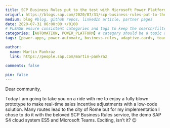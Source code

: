 ```yaml
---
title: SCP Business Rules put to the test with Microsoft Power Platform
origurl: https://blogs.sap.com/2020/07/31/scp-business-rules-put-to-the-test-with-microsoft-power-platform/
medium: blog #blog, github repos, linkedIn article, partner pages
date: 2020-07-31 06:00:00 +/0100
# PLEASE ensure consistent categories and tags to keep the search/filtering meaningful!
categories: [AUTOMATION, POWER_PLATFORM] # category should be a topic and sub-category primary product
tags: [power-apps, power-automate, business-rules, adaptive-cards, teams, outlook, sap-btp]     # TAG names should always be lowercase

author:
  name: Martin Pankraz
  link: https://people.sap.com/martin-pankraz

comments: false

pin: false
---
```


Dear community,

Today I am going to take you on a ride with me to enjoy a fully blown prototype to make real-time sales incentive adjustments with a low-code solution. Many routes lead to the city of Rome but for my implementation I chose to do it with the beloved SCP Business Rules service, the demo SAP S4 cloud system ES5 and Microsoft Teams. Exciting, isn’t it? 😉
